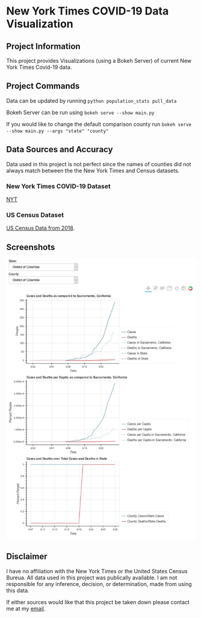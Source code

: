 # New York Times COVID-19 Data Visualization

## Project Information
This project provides Visualizations (using a Bokeh Server) of current New York Times Covid-19 data. 

## Project Commands
Data can be updated by running `python population_stats pull_data`

Bokeh Server can be run using `bokeh serve --show main.py`

If you would like to change the default comparison county run  `bokeh serve --show main.py --args "state" "county"`

## Data Sources and Accuracy
Data used in this project is not perfect since the names of counties did not always match between the the New York Times and Census datasets.

### New York Times COVID-19 Dataset
[NYT](https://github.com/nytimes/covid-19-data) 

### US Census Dataset
[US Census Data from 2018](https://www.census.gov/data/tables/time-series/demo/popest/2010s-counties-detail.html).

## Screenshots
![screenshot](visualization.jpg)

## Disclaimer
I have no affiliation with the New York Times or the United States Census Bureua. All data used in this project was publically available. I am not responsible for any inference, decision, or determination, made from using this data.

If either sources would like that this project be taken down please contact me at my [email](mailto:otoledan@ucsd.edu).


